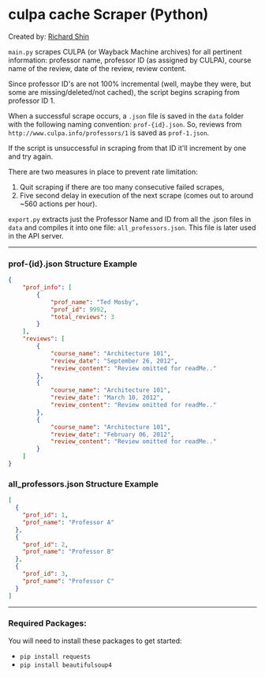 # culpa cache Scraper (Python)

Created by: [Richard Shin](https://www.rshin.dev/)

`main.py` scrapes CULPA (or Wayback Machine archives) for all pertinent information: professor name, professor ID (as assigned by CULPA), course name of the review, date of the review, review content.

Since professor ID's are not 100% incremental (well, maybe they were, but some are missing/deleted/not cached), the script begins scraping from professor ID 1.

When a successful scrape occurs, a `.json` file is saved in the `data` folder with the following naming convention: `prof-{id}.json`. So, reviews from `http://www.culpa.info/professors/1` is saved as `prof-1.json`.

If the script is unsuccessful in scraping from that ID it'll increment by one and try again.

There are two measures in place to prevent rate limitation: 
1. Quit scraping if there are too many consecutive failed scrapes,
2. Five second delay in execution of the next scrape (comes out to around ~560 actions per hour).


`export.py` extracts just the Professor Name and ID from all the .json files in `data` and compiles it into one file: `all_professors.json`. This file is later used in the API server.

---

### prof-{id}.json Structure Example

```json
{
    "prof_info": [
        {
            "prof_name": "Ted Mosby",
            "prof_id": 9992,
            "total_reviews": 3
        }
    ],
    "reviews": [
        {
            "course_name": "Architecture 101",
            "review_date": "September 26, 2012",
            "review_content": "Review omitted for readMe.."
        },
        {
            "course_name": "Architecture 101",
            "review_date": "March 10, 2012",
            "review_content": "Review omitted for readMe.."
        },
        {
            "course_name": "Architecture 101",
            "review_date": "February 06, 2012",
            "review_content": "Review omitted for readMe.."
        }
    ]
}
```
### all_professors.json Structure Example
```json
[
  {
    "prof_id": 1,
    "prof_name": "Professor A"
  },
  {
    "prof_id": 2,
    "prof_name": "Professor B"
  },
  {
    "prof_id": 3,
    "prof_name": "Professor C"
  }
]
```

---

### Required Packages:
You will need to install these packages to get started:
* `pip install requests`
* `pip install beautifulsoup4`